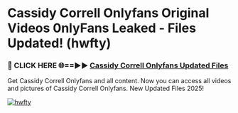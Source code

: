# Cassidy Correll Onlyfans Original Videos 0nlyFans Leaked - Files Updated! (hwfty)

<h3>🔴 CLICK HERE 🌐==►► <a href="https://tinyurl.com/3hn5wdd3" rel="nofollow">Cassidy Correll Onlyfans Updated Files</a></h3>

Get Cassidy Correll Onlyfans and all content. Now you can access all videos and pictures of Cassidy Correll Onlyfans. New Updated Files 2025!

[![hwfty](https://i.imgur.com/4HnBqBT.gif)](https://tinyurl.com/3hn5wdd3)
